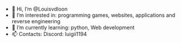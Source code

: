 - 👋 Hi, I’m @Louisvdloon
- 👀 I’m interested in: programming games, websites, applications and reverse engineering
- 🌱 I’m currently learning: python, Web development
- 📫 Contacts: Discord: luigii1194

<!---
Louisvdloon/Louisvdloon is a ✨ special ✨ repository because its `README.md` (this file) appears on your GitHub profile.
You can click the Preview link to take a look at your changes.
--->
